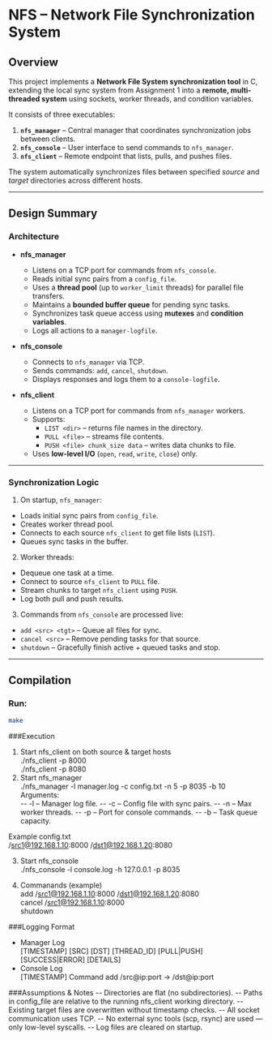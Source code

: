 # NFS – Network File Synchronization System

## Overview
This project implements a **Network File System synchronization tool** in C, extending the local sync system from Assignment 1 into a **remote, multi-threaded system** using sockets, worker threads, and condition variables.

It consists of three executables:

1. **`nfs_manager`** – Central manager that coordinates synchronization jobs between clients.  
2. **`nfs_console`** – User interface to send commands to `nfs_manager`.  
3. **`nfs_client`** – Remote endpoint that lists, pulls, and pushes files.

The system automatically synchronizes files between specified *source* and *target* directories across different hosts.

---

## Design Summary

### Architecture
- **nfs_manager**
  - Listens on a TCP port for commands from `nfs_console`.
  - Reads initial sync pairs from a `config_file`.
  - Uses a **thread pool** (up to `worker_limit` threads) for parallel file transfers.
  - Maintains a **bounded buffer queue** for pending sync tasks.
  - Synchronizes task queue access using **mutexes** and **condition variables**.
  - Logs all actions to a `manager-logfile`.

- **nfs_console**
  - Connects to `nfs_manager` via TCP.
  - Sends commands: `add`, `cancel`, `shutdown`.
  - Displays responses and logs them to a `console-logfile`.

- **nfs_client**
  - Listens on a TCP port for commands from `nfs_manager` workers.
  - Supports:
    - `LIST <dir>` – returns file names in the directory.
    - `PULL <file>` – streams file contents.
    - `PUSH <file> chunk_size data` – writes data chunks to file.
  - Uses **low-level I/O** (`open`, `read`, `write`, `close`) only.

---
### Synchronization Logic
1. On startup, `nfs_manager`:
 - Loads initial sync pairs from `config_file`.
 - Creates worker thread pool.
 - Connects to each source `nfs_client` to get file lists (`LIST`).
 - Queues sync tasks in the buffer.

2. Worker threads:
 - Dequeue one task at a time.
 - Connect to source `nfs_client` to `PULL` file.
 - Stream chunks to target `nfs_client` using `PUSH`.
 - Log both pull and push results.

3. Commands from `nfs_console` are processed live:
 - `add <src> <tgt>` – Queue all files for sync.
 - `cancel <src>` – Remove pending tasks for that source.
 - `shutdown` – Gracefully finish active + queued tasks and stop.
---
## Compilation

### Run:
```bash
make
```
###Execution
 1. Start nfs_client on both source & target hosts <br>
 ./nfs_client -p 8000 <br>
./nfs_client -p 8080 <br>
2. Start nfs_manager <br>
./nfs_manager -l manager.log -c config.txt -n 5 -p 8035 -b 10 <br>
Arguments: <br>
-- -l – Manager log file.
-- -c – Config file with sync pairs.
-- -n – Max worker threads.
-- -p – Port for console commands.
-- -b – Task queue capacity.

Example config.txt <br>
/src1@192.168.1.10:8000 /dst1@192.168.1.20:8080

3. Start nfs_console <br>
  ./nfs_console -l console.log -h 127.0.0.1 -p 8035

4. Commanands (example) <br>
add /src1@192.168.1.10:8000 /dst1@192.168.1.20:8080 <br>
cancel /src1@192.168.1.10:8000 <br>
shutdown <br>

###Logging Format
- Manager Log <br>
[TIMESTAMP] [SRC] [DST] [THREAD_ID] [PULL|PUSH] [SUCCESS|ERROR] [DETAILS] <br>
- Console Log <br> 
[TIMESTAMP] Command add /src@ip:port -> /dst@ip:port <br>

###Assumptions & Notes
-- Directories are flat (no subdirectories).
-- Paths in config_file are relative to the running nfs_client working directory.
-- Existing target files are overwritten without timestamp checks.
-- All socket communication uses TCP.
-- No external sync tools (scp, rsync) are used — only low-level syscalls.
-- Log files are cleared on startup.

